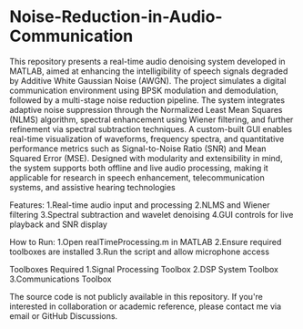 # Noise-Reduction-in-Audio-Communication
This repository presents a real-time audio denoising system developed in MATLAB, aimed at enhancing the intelligibility of speech signals degraded by Additive White Gaussian Noise (AWGN). The project simulates a digital communication environment using BPSK modulation and demodulation, followed by a multi-stage noise reduction pipeline. The system integrates adaptive noise suppression through the Normalized Least Mean Squares (NLMS) algorithm, spectral enhancement using Wiener filtering, and further refinement via spectral subtraction techniques. A custom-built GUI enables real-time visualization of waveforms, frequency spectra, and quantitative performance metrics such as Signal-to-Noise Ratio (SNR) and Mean Squared Error (MSE). Designed with modularity and extensibility in mind, the system supports both offline and live audio processing, making it applicable for research in speech enhancement, telecommunication systems, and assistive hearing technologies

Features:
1.Real-time audio input and processing
2.NLMS and Wiener filtering
3.Spectral subtraction and wavelet denoising
4.GUI controls for live playback and SNR display

How to Run:
1.Open realTimeProcessing.m in MATLAB
2.Ensure required toolboxes are installed
3.Run the script and allow microphone access

Toolboxes Required
1.Signal Processing Toolbox
2.DSP System Toolbox
3.Communications Toolbox

The source code is not publicly available in this repository. If you're interested in collaboration or academic reference, please contact me via email or GitHub Discussions.
